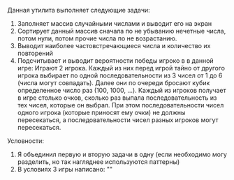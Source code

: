 Данная утилита выполняет следующие задачи:
1. Заполняет массив случайными числами и выводит его на экран
2. Сортирует данный массив сначала по не убыванию нечетные числа,
потом нули, потом прочие числа по не возрастанию.
3. Выводит наиболее частовстречающиеся числа и количество их повторений 
4. Подсчитывает и выводит вероятности победы игроко в в данной игре: 
Играют 2 игрока. Каждый из них перед игрой тайно от другого игрока выбирает по одной
последовательности из 3 чисел от 1 до 6 (числа могут совпадать). Далее они по очереди
бросают кубик определенное число раз (100, 1000, ...). Каждый из игроков получает в игре
столько очков, сколько раз выпала последовательность из тех чисел, которые он выбрал. При
этом последовательности чисел одного игрока (которые приносят ему очки) не должны
пересекаться, а последовательности чисел разных игроков могут пересекаться.

Условности: 
1. Я объединил первую и вторую задачи в одну (если необходимо могу разделить, но так нагляднее используются паттерны)
2. В условиях 3 игры написано: ""